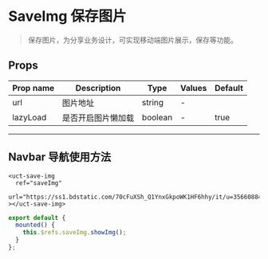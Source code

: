 # SaveImg 保存图片

> 保存图片，为分享业务设计，可实现移动端图片展示，保存等功能。

## Props

| Prop name | Description        | Type    | Values | Default |
| --------- | ------------------ | ------- | ------ | ------- |
| url       | 图片地址           | string  | -      |         |
| lazyLoad  | 是否开启图片懒加载 | boolean | -      | true    |

---

<!--
 * @Author: your name
 * @Date: 2021-04-13 16:05:26
 * @LastEditTime: 2021-04-20 14:20:25
 * @LastEditors: 祸灵
 * @Description: In User Settings Edit
 * @FilePath: \UC-font\components\uct\components\uct-button\uct-button.md
-->

## Navbar 导航使用方法

```vue
<uct-save-img
  ref="saveImg"
  url="https://ss1.bdstatic.com/70cFuXSh_Q1YnxGkpoWK1HF6hhy/it/u=3566088443,3713209594&fm=26&gp=0.jpg"
></uct-save-img>
```

```js
export default {
  mounted() {
    this.$refs.saveImg.showImg();
  }
};
```
